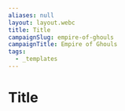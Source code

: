 ```yaml
---
aliases: null
layout: layout.webc
title: Title
campaignSlug: empire-of-ghouls
campaignTitle: Empire of Ghouls
tags:
  - _templates
---
```

# Title
